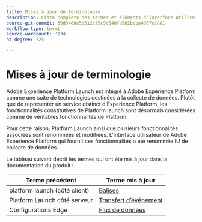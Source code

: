 ```yaml
---
title: Mises à jour de terminologie
description: Liste complète des termes et éléments d’interface utilisateur concernés par les modifications apportées à Adobe Experience Platform Launch.
source-git-commit: 39d9468e5d512c75c9d540fa5d2bcba4967e2881
workflow-type: tm+mt
source-wordcount: '134'
ht-degree: 72%

---
```


# Mises à jour de terminologie

Adobe Experience Platform Launch est intégré à Adobe Experience Platform comme une suite de technologies destinées à la collecte de données. Plutôt que de représenter un service distinct d’Experience Platform, les fonctionnalités constitutives de Platform launch sont désormais considérées comme de véritables fonctionnalités de Platform.

Pour cette raison, Platform Launch ainsi que plusieurs fonctionnalités associées sont renommées et modifiées. L’interface utilisateur de Adobe Experience Platform qui fournit ces fonctionnalités a été renommée IU de collecte de données.

Le tableau suivant décrit les termes qui ont été mis à jour dans la documentation du produit :

| Terme précédent | Terme mis à jour |
|---|---|
| platform launch (côté client) | [Balises](./home.md) |
| Platform Launch côté serveur | [Transfert d’événement](./ui/event-forwarding/overview.md) |
| Configurations Edge | [Flux de données](https://experienceleague.adobe.com/docs/experience-platform/edge/fundamentals/datastreams.html?lang=fr) |
